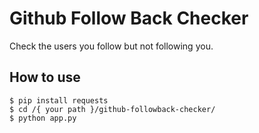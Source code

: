 # Github Follow Back Checker
Check the users you follow but not following you.

## How to use
```
$ pip install requests
$ cd /{ your path }/github-followback-checker/
$ python app.py 
```
